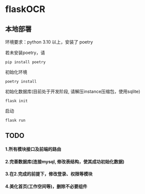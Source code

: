# flaskOCR

## 本地部署

环境要求：python 3.10 以上，安装了 poetry

若未安装poetry，请

```shell
pip install poetry
```

初始化环境

```shell
poetry install
```

初始化数据库(目前处于开发阶段, 请解压instance压缩包，使用sqlite)

```shell
flask init
```

启动

```shell
flask run
```


## TODO
#### 1.所有模块接口及前端的路由
#### 2.完善数据库(连接mysql, 修改表结构，使其成功初始化数据)
#### 3.在2.完成的前提下，修改登录、权限等模块
#### 4.美化首页(工作空间等)，删除不必要组件
